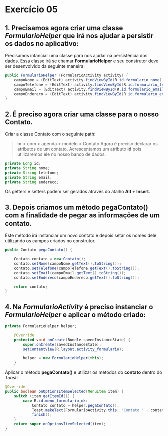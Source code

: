 # Exercício 05

## 1. Precisamos agora criar uma classe _FormularioHelper_ que irá nos ajudar a persistir os dados no aplicativo:
Precisamos intanciar uma classe para nos ajudar na persistência dos dados.
Essa classe irá se chamar __FormularioHelper__ e seu construtor deve ser desenvolvido da seguinte maneira:
```java
public FormularioHelper (FormularioActivity activity) {
    campoNome = (EditText) activity.findViewById(R.id.formulario_nome);
    campoTelefone = (EditText) activity.findViewById(R.id.formulario_telefone);
    campoEmail = (EditText) activity.findViewById(R.id.formulario_email);
    campoEndereco = (EditText) activity.findViewById(R.id.formulario_endereco);
}
```
## 2. É preciso agora criar uma classe para o nosso Contato.
Criar a classe Contato com o seguinte path:
> br > com > agenda > modelo > Contato
Agora é preciso declarar os atributos de um contato. Acrescentamos um atributo __id__ pois utilizaremos ele no nosso
banco de dados.
```java
private Long id;
private String nome;
private String telefone;
private String email;
private String endereco;
```
Os getters e setters podem ser gerados através do atalho __Alt + Insert__.

## 3. Depois criamos um método __pegaContato()__ com a finalidade de pegar as informações de um contato.
Este método irá instanciar um novo contato e depois setar os nomes dele utilizando os campos criados no construtor.
```java
public Contato pegaContato() {

    Contato contato = new Contato();
    contato.setNome(campoNome.getText().toString());
    contato.setTelefone(campoTelefone.getText().toString());
    contato.setEmail(campoEmail.getText().toString());
    contato.setEndereco(campoEndereco.getText().toString());

    return contato;
}
```

## 4. Na _FormularioActivity_ é preciso instanciar o _FormularioHelper_ e aplicar o método criado:

```java
private FormularioHelper helper;

    @Override
    protected void onCreate(Bundle savedInstanceState) {
        super.onCreate(savedInstanceState);
        setContentView(R.layout.activity_formulario);

        helper = new FormularioHelper(this);
    }
```

Aplicar o método __pegaContato()__ e utilizar os métodos do __contato__ dentro do _Toast_:
```java
@Override
public boolean onOptionsItemSelected(MenuItem item) {
    switch (item.getItemId()) {
        case R.id.menu_formulario_ok:
            Contato contato = helper.pegaContato();
            Toast.makeText(FormularioActivity.this, "Contato " + contato.getNome() + " salvo!", Toast.LENGTH_SHORT).show();
            finish();
    }
    return super.onOptionsItemSelected(item);
}
```
